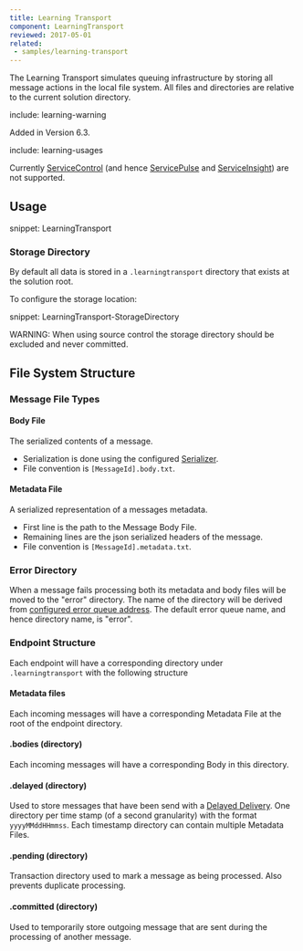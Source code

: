 ```yaml
---
title: Learning Transport
component: LearningTransport
reviewed: 2017-05-01
related:
 - samples/learning-transport
---
```


The Learning Transport simulates queuing infrastructure by storing all message actions in the local file system. All files and directories are relative to the current solution directory.

include: learning-warning

Added in Version 6.3.

include: learning-usages

Currently [ServiceControl](/servicecontrol/) (and hence [ServicePulse](/servicepulse/) and [ServiceInsight](/serviceinsight/)) are not supported.


## Usage

snippet: LearningTransport


### Storage Directory

By default all data is stored in a `.learningtransport` directory that exists at the solution root.

To configure the storage location:

snippet: LearningTransport-StorageDirectory

WARNING: When using source control the storage directory should be excluded and never committed.


## File System Structure


### Message File Types


#### Body File

The serialized contents of a message.

 * Serialization is done using the configured [Serializer](/nservicebus/serialization/).
 * File convention is `[MessageId].body.txt`.


#### Metadata File

A serialized representation of a messages metadata.

 * First line is the path to the Message Body File.
 * Remaining lines are the json serialized headers of the message.
 * File convention is `[MessageId].metadata.txt`.


### Error Directory

When a message fails processing both its metadata and body files will be moved to the "error" directory. The name of the directory will be derived from [configured error queue address](/nservicebus/recoverability/configure-error-handling.md#configure-the-error-queue-address). The default error queue name, and hence directory name, is "error".


### Endpoint Structure

Each endpoint will have a corresponding directory under `.learningtransport` with the following structure


#### Metadata files

Each incoming messages will have a corresponding Metadata File at the root of the endpoint directory.


#### .bodies (directory)

Each incoming messages will have a corresponding Body in this directory.


#### .delayed (directory)

Used to store messages that have been send with a [Delayed Delivery](/nservicebus/messaging/delayed-delivery.md). One directory per time stamp (of a second granularity) with the format `yyyyMMddHHmmss`. Each timestamp directory can contain multiple Metadata Files.


#### .pending (directory)

Transaction directory used to mark a message as being processed. Also prevents duplicate processing.


#### .committed (directory)

Used to temporarily store outgoing message that are sent during the processing of another message.
